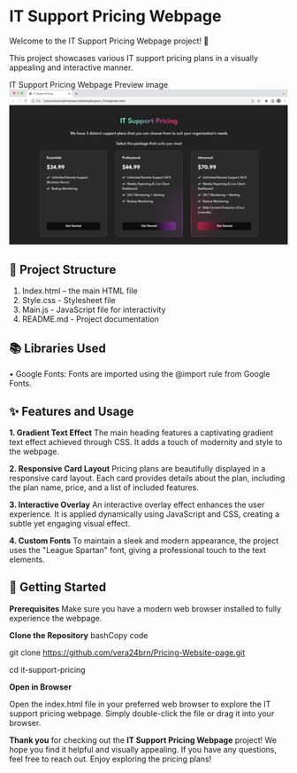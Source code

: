 # IT Support Pricing Webpage

Welcome to the IT Support Pricing Webpage project! 🚀 

This project showcases various IT support pricing plans in a visually appealing and interactive manner.

IT Support Pricing Webpage Preview image ![image](https://github.com/vera24brn/Pricing-Website-page/blob/master/Preview_image_Pricing_page.jpeg)

## 📁 Project Structure 
1.	Index.html – the main HTML file
2.	Style.css - Stylesheet file
3.	Main.js - JavaScript file for interactivity
4.	README.md - Project documentation

## 📚 Libraries Used 
•	Google Fonts: Fonts are imported using the @import rule from Google Fonts.

## ✨ Features and Usage 

**1. Gradient Text Effect**
The main heading features a captivating gradient text effect achieved through CSS. It adds a touch of modernity and style to the webpage.

**2. Responsive Card Layout**
Pricing plans are beautifully displayed in a responsive card layout. Each card provides details about the plan, including the plan name, price, and a list of included features.

**3. Interactive Overlay**
An interactive overlay effect enhances the user experience. It is applied dynamically using JavaScript and CSS, creating a subtle yet engaging visual effect.

**4. Custom Fonts**
To maintain a sleek and modern appearance, the project uses the "League Spartan" font, giving a professional touch to the text elements.

## 🚀 Getting Started 

**Prerequisites**
Make sure you have a modern web browser installed to fully experience the webpage.

**Clone the Repository** 
bashCopy code

git clone https://github.com/vera24brn/Pricing-Website-page.git

 cd it-support-pricing 

**Open in Browser**

Open the index.html file in your preferred web browser to explore the IT support pricing webpage. Simply double-click the file or drag it into your browser.


**Thank you** for checking out the **IT Support Pricing Webpage** project! We hope you find it helpful and visually appealing. If you have any questions, feel free to reach out. Enjoy exploring the pricing plans!

